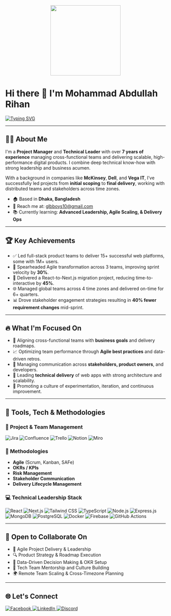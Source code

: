 <div align="center">
  <img height="220" src="https://i.ibb.co.com/qybK3ZB/1732293405557.jpg" />
</div>

# Hi there 👋 I'm **Mohammad Abdullah Rihan**

[![Typing SVG](https://readme-typing-svg.demolab.com?font=Fira+Code&weight=500&size=22&duration=6000&pause=1000&color=FFFFFF&random=true&width=500&lines=Project+Manager+|+Tech+Leader+|+PMP%C2%AE+|+CSM%C2%AE+CSPO%C2%AE+|+7%2B+Years+Delivering+Digital+Solutions)](https://git.io/typing-svg)

---

## 👨‍💼 About Me

I'm a **Project Manager** and **Technical Leader** with over **7 years of experience** managing cross-functional teams and delivering scalable, high-performance digital products. I combine deep technical know-how with strong leadership and business acumen.

With a background in companies like **McKinsey**, **Dell**, and **Vega IT**, I’ve successfully led projects from **initial scoping** to **final delivery**, working with distributed teams and stakeholders across time zones.

* 🏠 Based in **Dhaka, Bangladesh**
* 📩 Reach me at: [glbboys10@gmail.com](mailto:glbboys10@gmail.com)
* 📚 Currently learning: **Advanced Leadership, Agile Scaling, & Delivery Ops**

---

## 🏆 Key Achievements

- ✅ Led full-stack product teams to deliver 15+ successful web platforms, some with 1M+ users.
- 🚀 Spearheaded Agile transformation across 3 teams, improving sprint velocity by **30%**.
- 🧭 Delivered a React-to-Next.js migration project, reducing time-to-interactive by **45%**.
- 🌐 Managed global teams across 4 time zones and delivered on-time for 6+ quarters.
- 📊 Drove stakeholder engagement strategies resulting in **40% fewer requirement changes** mid-sprint.

---

## 🔥 What I'm Focused On

* 🔄 Aligning cross-functional teams with **business goals** and delivery roadmaps.
* 📈 Optimizing team performance through **Agile best practices** and data-driven retros.
* 🤝 Managing communication across **stakeholders, product owners**, and developers.
* 🚀 Leading **technical delivery** of web apps with strong architecture and scalability.
* 🧪 Promoting a culture of experimentation, iteration, and continuous improvement.

---

## 🧰 Tools, Tech & Methodologies

### 💼 **Project & Team Management**

![Jira](https://img.shields.io/badge/Jira-0052CC?style=for-the-badge&logo=jira&logoColor=white)
![Confluence](https://img.shields.io/badge/Confluence-172B4D?style=for-the-badge&logo=confluence&logoColor=white)
![Trello](https://img.shields.io/badge/Trello-0052CC?style=for-the-badge&logo=trello&logoColor=white)
![Notion](https://img.shields.io/badge/Notion-000000?style=for-the-badge&logo=notion&logoColor=white)
![Miro](https://img.shields.io/badge/Miro-050038?style=for-the-badge&logo=miro&logoColor=white)

### 🧠 **Methodologies**

- **Agile** (Scrum, Kanban, SAFe)
- **OKRs / KPIs**
- **Risk Management**
- **Stakeholder Communication**
- **Delivery Lifecycle Management**

### 💻 **Technical Leadership Stack**
![React](https://skillicons.dev/icons?i=react)
![Next.js](https://skillicons.dev/icons?i=nextjs)
![Tailwind CSS](https://skillicons.dev/icons?i=tailwind)
![TypeScript](https://skillicons.dev/icons?i=ts)
![Node.js](https://skillicons.dev/icons?i=nodejs)
![Express.js](https://skillicons.dev/icons?i=express)
![MongoDB](https://skillicons.dev/icons?i=mongodb)
![PostgreSQL](https://skillicons.dev/icons?i=postgresql)
![Docker](https://skillicons.dev/icons?i=docker)
![Firebase](https://skillicons.dev/icons?i=firebase)
![GitHub Actions](https://skillicons.dev/icons?i=github)

---

## 🤝 Open to Collaborate On

- 🚀 Agile Project Delivery & Leadership
- 🔍 Product Strategy & Roadmap Execution
- 🎯 Data-Driven Decision Making & OKR Setup
- 🧩 Tech Team Mentorship and Culture Building
- 🌍 Remote Team Scaling & Cross-Timezone Planning

---

## 🌐 Let's Connect

<p align="left">
  <a href="https://www.facebook.com/Alabdullahrihan" target="_blank">
    <img src="https://img.shields.io/badge/Facebook-1877F2?style=for-the-badge&logo=facebook&logoColor=white" alt="Facebook" />
  </a>
  <a href="https://www.linkedin.com/in/alabdullahrihan" target="_blank">
    <img src="https://img.shields.io/badge/LinkedIn-0077B5?style=for-the-badge&logo=linkedin&logoColor=white" alt="LinkedIn" />
  </a>
  <a href="https://discordapp.com/users/alabdullahrihan" target="_blank">
    <img src="https://img.shields.io/badge/Discord-7289DA?style=for-the-badge&logo=discord&logoColor=white" alt="Discord" />
  </a>
</p>
